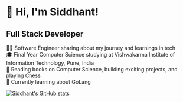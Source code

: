 

# 👋 Hi, I'm Siddhant!

## **Full Stack Developer**

👨‍💻 Software Engineer sharing about my journey and learnings in tech<br/>
🎓 Final Year Computer Science studying at Vishwakarma Institute of Information Technology, Pune, India<br/>
🎨 Reading books on Computer Science, building exciting projects, and playing 
<a href="https://www.chess.com/member/siddhantkandi_81" target="_blank">
    Chess
</a><br/>
💭 Currently learning about GoLang<br/>

<!-- GitHub stats from https://github-readme-stats -->
[![Siddhant's GitHub stats](https://github-readme-stats-orcin-ten-12.vercel.app/api?username=Siddhantkandi&show_icons=true&theme=radical&count_private=true)](https://github.com/anuraghazra/github-readme-stats)


